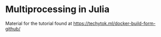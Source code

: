 # Multiprocessing in Julia
Material for the tutorial found at <https://techytok.ml/docker-build-form-github/>
